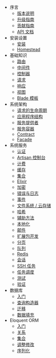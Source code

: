 - 序言
    - [版本说明](/docs/{{version}}/releases)
    - [升级指南](/docs/{{version}}/upgrade)
    - [贡献指南](/docs/{{version}}/contributions)
    - [API 文档](/api/{{version}})
- 安装设置
    - [安装](/docs/{{version}}/installation)
    - [Homestead](/docs/{{version}}/homestead)
- 基础知识
    - [路由](/docs/{{version}}/routing)
    - [中间件](/docs/{{version}}/middleware)
    - [控制器](/docs/{{version}}/controllers)
    - [请求](/docs/{{version}}/requests)
    - [响应](/docs/{{version}}/responses)
    - [视图](/docs/{{version}}/views)
    - [Blade 模板](/docs/{{version}}/blade)
- 系统架构
    - [请求的生命周期](/docs/{{version}}/lifecycle)
    - [应用程序结构](/docs/{{version}}/structure)
    - [服务提供者](/docs/{{version}}/providers)
    - [服务容器](/docs/{{version}}/container)
    - [Contract](/docs/{{version}}/contracts)
    - [Facade](/docs/{{version}}/facades)
- 系统服务
    - [认证](/docs/{{version}}/authentication)
    - [Artisan 控制台](/docs/{{version}}/artisan)
    - [计费](/docs/{{version}}/billing)
    - [缓存](/docs/{{version}}/cache)
    - [集合](/docs/{{version}}/collections)
    - [Elixir](/docs/{{version}}/elixir)
    - [加密](/docs/{{version}}/encryption)
    - [错误与日志](/docs/{{version}}/errors)
    - [事件](/docs/{{version}}/events)
    - [文件系统 / 云存储](/docs/{{version}}/filesystem)
    - [哈希](/docs/{{version}}/hashing)
    - [辅助方法](/docs/{{version}}/helpers)
    - [本地化](/docs/{{version}}/localization)
    - [邮件](/docs/{{version}}/mail)
    - [扩展包开发](/docs/{{version}}/packages)
    - [分页](/docs/{{version}}/pagination)
    - [队列](/docs/{{version}}/queues)
    - [Redis](/docs/{{version}}/redis)
    - [会话](/docs/{{version}}/session)
    - [SSH 任务](/docs/{{version}}/envoy)
    - [任务调度](/docs/{{version}}/scheduling)
    - [测试](/docs/{{version}}/testing)
    - [验证](/docs/{{version}}/validation)
- 数据库
    - [入门](/docs/{{version}}/database)
    - [查询构造器](/docs/{{version}}/queries)
    - [迁移](/docs/{{version}}/migrations)
    - [数据填充](/docs/{{version}}/seeding)
- Eloquent ORM
    - [入门](/docs/{{version}}/eloquent)
    - [关系](/docs/{{version}}/eloquent-relationships)
    - [集合](/docs/{{version}}/eloquent-collections)
    - [调整修改](/docs/{{version}}/eloquent-mutators)
    - [序列化](/docs/{{version}}/eloquent-serialization)
